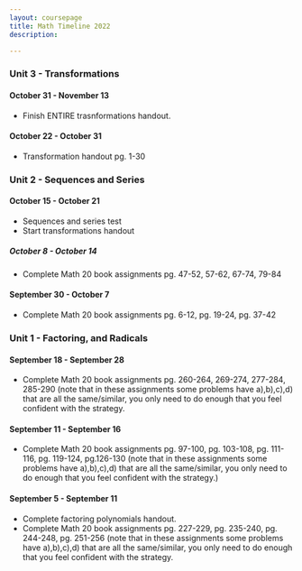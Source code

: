 ```yaml
---
layout: coursepage
title: Math Timeline 2022
description: 

--- 
```


### Unit 3 - Transformations 
#### October 31 - November 13
* Finish ENTIRE trasnformations handout. 

#### October 22 - October 31
* Transformation handout pg. 1-30

### Unit 2 - Sequences and Series
#### October 15 - October 21
* Sequences and series test
* Start transformations handout 

##### October 8 - October 14
* Complete Math 20 book assignments pg. 47-52, 57-62, 67-74, 79-84

#### September 30 - October 7
* Complete Math 20 book assignments pg. 6-12, pg. 19-24, pg. 37-42 

### Unit 1 - Factoring, and Radicals 
#### September 18 - September 28 
* Complete Math 20 book assignments pg. 260-264, 269-274, 277-284, 285-290 (note that in these assignments some problems have a),b),c),d) that are all the same/similar, you only need to do enough that you feel confident with the strategy. 

#### September 11 - September 16  
* Complete Math 20 book assignments pg. 97-100, pg. 103-108, pg. 111-116, pg. 119-124, pg.126-130 (note that in these assignments some problems have a),b),c),d) that are all the same/similar, you only need to do enough that you feel confident with the strategy.) 

#### September 5 - September 11  
* Complete factoring polynomials handout.  
* Complete Math 20 book assignments pg. 227-229, pg. 235-240, pg. 244-248, pg. 251-256 (note that in these assignments some problems have a),b),c),d) that are all the same/similar, you only need to do enough that you feel confident with the strategy. 


